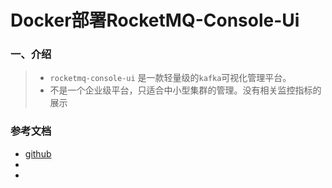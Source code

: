 # Docker部署RocketMQ-Console-Ui

### 一、介绍
> - `rocketmq-console-ui` 是一款轻量级的`kafka`可视化管理平台。
> - 不是一个企业级平台，只适合中小型集群的管理。没有相关监控指标的展示

### 参考文档

* [github](https://github.com/xxd763795151/kafka-console-ui)
* []()
* []()
